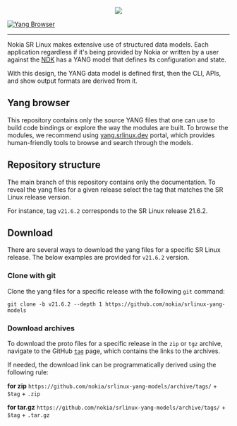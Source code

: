 <p align=center><a href="https://yang.srlinux.dev"><img src=https://gitlab.com/rdodin/pics/-/wikis/uploads/606d2520872b04ce5691d22630073bc4/srl-yang-models.svg?sanitize=true/></a></p>

[![Yang Browser](https://img.shields.io/badge/YANG_browser-yang.srlinux.dev-blue?style=flat-square&color=00c9ff&labelColor=bec8d2)](https://yang.srlinux.dev)

---

Nokia SR Linux makes extensive use of structured data models. Each application regardless if it's being provided by Nokia or written by a user against the [NDK](https://learn.srlinux.dev/ndk/intro/) has a YANG model that defines its configuration and state.

With this design, the YANG data model is defined first, then the CLI, APIs, and show output formats are derived from it.

## Yang browser
This repository contains only the source YANG files that one can use to build code bindings or explore the way the modules are built. To browse the modules, we recommend using [yang.srlinux.dev](https://yang.srlinux.dev) portal, which provides human-friendly tools to browse and search through the models.

## Repository structure
The main branch of this repository contains only the documentation. To reveal the yang files for a given release select the tag that matches the SR Linux release version.

For instance, tag `v21.6.2` corresponds to the SR Linux release 21.6.2.

## Download
There are several ways to download the yang files for a specific SR Linux release. The below examples are provided for `v21.6.2` version.

### Clone with git
Clone the yang files for a specific release with the following `git` command:
```
git clone -b v21.6.2 --depth 1 https://github.com/nokia/srlinux-yang-models
```

### Download archives
To download the proto files for a specific release in the `zip` or `tgz` archive, navigate to the GitHub [`tag`](https://github.com/nokia/srlinux-yang-models/tags) page, which contains the links to the archives.

If needed, the download link can be programmatically derived using the following rule:

**for zip**
`https://github.com/nokia/srlinux-yang-models/archive/tags/` + `$tag` + `.zip`

**for tar.gz**
`https://github.com/nokia/srlinux-yang-models/archive/tags/` + `$tag` + `.tar.gz`
